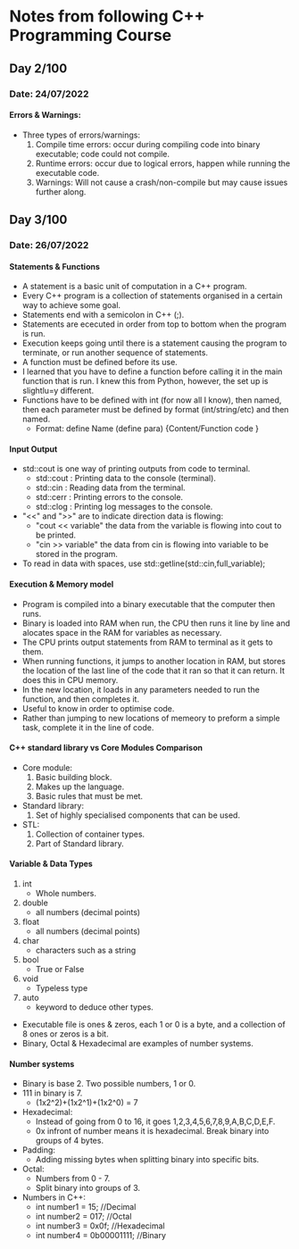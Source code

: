 # Notes from following C++ Programming Course

## Day 2/100
### Date: 24/07/2022
#### Errors & Warnings:
- Three types of errors/warnings:
    1. Compile time errors: occur during compiling code into binary executable; code could not compile.
    2. Runtime errors: occur due to logical errors, happen while running the executable code. 
    3. Warnings: Will not cause a crash/non-compile but may cause issues further along.
## Day 3/100
### Date: 26/07/2022
#### Statements & Functions
- A statement is a basic unit of computation in a C++ program.
- Every C++ program is a collection of statements organised in a certain way to achieve some goal.
- Statements end with a semicolon in C++ (;).
- Statements are ececuted in order from top to bottom when the program is run.
- Execution keeps going until there is a statement causing the program to terminate, or run another sequence of statements.
- A function must be defined before its use.
- I learned that you have to define a function before calling it in the main function that is run. I knew this from Python, however, the set up is slightlu=y different.
- Functions have to be defined with int (for now all I know), then named, then each parameter must be defined by format (int/string/etc) and then named.
    - Format: define Name (define para) {Content/Function code }
#### Input Output
- std::cout is one way of printing outputs from code to terminal.
    - std::cout : Printing data to the console (terminal).
    - std::cin : Reading data from the terminal. 
    - std::cerr : Printing errors to the console.
    - std::clog : Printing log messages to the console.
- "<<" and ">>" are to indicate direction data is flowing:
    - "cout << variable" the data from the variable is flowing into cout to be printed.
    - "cin >> variable" the data from cin is flowing into variable to be stored in the program.
- To read in data with spaces, use std::getline(std::cin,full_variable);

#### Execution & Memory model
- Program is compiled into a binary executable that the computer then runs.
- Binary is loaded into RAM when run, the CPU then runs it line by line and alocates space in the RAM for variables as necessary.
- The CPU prints output statements from RAM to terminal as it gets to them.
- When running functions, it jumps to another location in RAM, but stores the location of the last line of the code that it ran so that it can return. It does this in CPU memory.
- In the new location, it loads in any parameters needed to run the function, and then completes it.
- Useful to know in order to optimise code.
- Rather than jumping to new locations of memeory to preform a simple task, complete it in the line of code.

#### C++ standard library vs Core Modules Comparison
- Core module:
    1. Basic building block.
    2. Makes up the language.
    3. Basic rules that must be met.
- Standard library:
    1. Set of highly specialised components that can be used.
- STL:
    1. Collection of container types.
    2. Part of Standard library.

#### Variable & Data Types
1. int
    - Whole numbers.
2. double
    - all numbers (decimal points)
3. float
    - all numbers (decimal points)
4. char
    - characters such as a string
5. bool
    - True or False
6. void
    - Typeless type
7. auto
    - keyword to deduce other types.

- Executable file is ones & zeros, each 1 or 0 is a byte, and a collection of 8 ones or zeros is a bit.
- Binary, Octal & Hexadecimal are examples of number systems.

#### Number systems
- Binary is base 2. Two possible numbers, 1 or 0.
- 111 in binary is 7.
    - (1x2^2)+(1x2^1)+(1x2^0) = 7
- Hexadecimal:
    - Instead of going from 0 to 16, it goes 1,2,3,4,5,6,7,8,9,A,B,C,D,E,F.
    - 0x infront of number means it is hexadecimal.
    Break binary into groups of 4 bytes.
- Padding:
    - Adding missing bytes when splitting binary into specific bits.
- Octal:
    - Numbers from 0 - 7.
    - Split binary into groups of 3.
- Numbers in C++:
    - int number1 = 15; //Decimal
    - int number2 = 017; //Octal
    - int number3 = 0x0f; //Hexadecimal
    - int number4 = 0b00001111; //Binary